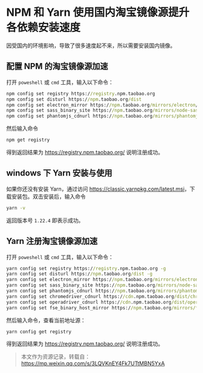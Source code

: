 # NPM 和 Yarn 使用国内淘宝镜像源提升各依赖安装速度


因受国内的环境影响，导致了很多速度起不来，所以需要安装国内镜像。

## 配置 NPM 的淘宝镜像源加速

打开 `poweshell` 或 `cmd` 工具，输入以下命令：

```cmd
npm config set registry https://registry.npm.taobao.org
npm config set disturl https://npm.taobao.org/dist
npm config set electron_mirror https://npm.taobao.org/mirrors/electron/
npm config set sass_binary_site https://npm.taobao.org/mirrors/node-sass/
npm config set phantomjs_cdnurl https://npm.taobao.org/mirrors/phantomjs/
```

然后输入命令

```cmd
npm get registry
```

得到返回结果为 <https://registry.npm.taobao.org/> 说明注册成功。

## windows 下 Yarn 安装与使用

如果你还没有安装 Yarn，通过访问 <https://classic.yarnpkg.com/latest.msi>，下载安装包。双击安装后，输入命令

```cmd
yarn -v
```

返回版本号 `1.22.4` 即表示成功。

## Yarn 注册淘宝镜像源加速

打开 `poweshell` 或 `cmd` 工具，输入以下命令：

```cmd
yarn config set registry https://registry.npm.taobao.org -g
yarn config set disturl https://npm.taobao.org/dist -g
yarn config set electron_mirror https://npm.taobao.org/mirrors/electron/ -g
yarn config set sass_binary_site https://npm.taobao.org/mirrors/node-sass/ -g
yarn config set phantomjs_cdnurl https://npm.taobao.org/mirrors/phantomjs/ -g
yarn config set chromedriver_cdnurl https://cdn.npm.taobao.org/dist/chromedriver -g
yarn config set operadriver_cdnurl https://cdn.npm.taobao.org/dist/operadriver -g
yarn config set fse_binary_host_mirror https://npm.taobao.org/mirrors/fsevents -g
```

然后输入命令，查看当前地址源：

```cmd
yarn config get registry
```

得到返回结果为 <https://registry.npm.taobao.org/> 说明注册成功。

> 本文作为资源记录，转载自：<https://mp.weixin.qq.com/s/3LQVKnEY4Fk7UTtMBN5YxA>

